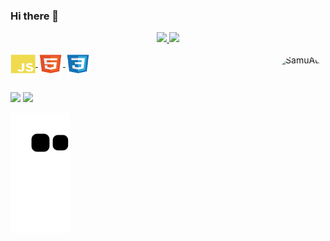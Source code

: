 ### Hi there 👋

<!--
**SamuAug/SamuAug** is a ✨ _special_ ✨ repository because its `README.md` (this file) appears on your GitHub profile.

Here are some ideas to get you started:

- 🔭 I’m currently working on ...
- 🌱 I’m currently learning ...
- 👯 I’m looking to collaborate on ...
- 🤔 I’m looking for help with ...
- 💬 Ask me about ...
- 📫 How to reach me: ...
- 😄 Pronouns: ...
- ⚡ Fun fact: ...
-->

<div align="center">
  <a href="https://github.com/SamuAug">
  <img height="180em" src="https://github-readme-stats.vercel.app/api?username=SamuAug&theme=dark&show_icons=true"/>
  <img height="180em" src="https://github-readme-stats.vercel.app/api/top-langs/?username=SamuAug&layout=compact&langs_count=7&theme=dark"/>
</div>
  
<div style="display: inline_block"><br>
  <img align="center" alt="SamuAug-Js" height="30" width="40" src="https://raw.githubusercontent.com/devicons/devicon/master/icons/javascript/javascript-plain.svg">
  <img align="center" alt="SamuAug-HTML" height="30" width="40" src="https://raw.githubusercontent.com/devicons/devicon/master/icons/html5/html5-original.svg">
  <img align="center" alt="SamuAug-CSS" height="30" width="40" src="https://raw.githubusercontent.com/devicons/devicon/master/icons/css3/css3-original.svg">
  <img align="right" alt="SamuAug" height="150" style="border-radius:50px;" >
</div>
  
  ##
 
<div> 
  <a href="https://www.instagram.com/SamuAugusto__/" target="_blank"><img src="https://img.shields.io/badge/-Instagram-%23E4405F?style=for-the-badge&logo=instagram&logoColor=white" target="_blank"></a>
  <a href = "mailto:samuelaugustorba@gmail.com"><img src="https://img.shields.io/badge/-Gmail-%23333?style=for-the-badge&logo=gmail&logoColor=white" target="_blank"></a>

 
  ![Snake animation](https://github.com/rafaballerini/rafaballerini/blob/output/github-contribution-grid-snake.svg)
 
</div>
